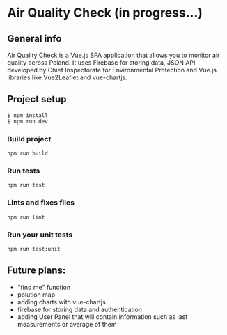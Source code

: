 # Air Quality Check (in progress...)

## General info
Air Quality Check is a Vue.js SPA application that allows you to monitor air quality across Poland. It uses Firebase for storing data, JSON API developed by Chief Inspectorate for Environmental Protection and Vue.js libraries like Vue2Leaflet and vue-chartjs.



## Project setup

```
$ npm install
$ npm run dev
```
### Build project
```
npm run build
```

### Run tests
```
npm run test
```

### Lints and fixes files
```
npm run lint
```

### Run your unit tests
```
npm run test:unit
```
## Future plans:
* "find me" function
* polution map 
* adding charts with vue-chartjs
* firebase for storing data and authentication
* adding User Panel that will contain information such as last measurements or average of them
